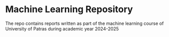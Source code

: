 # Machine Learning Repository

The repo contains reports written as part of the machine learning course of University of Patras during academic year 2024-2025

